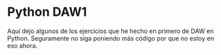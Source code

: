 # Python DAW1

Aquí dejo algunos de los ejercicios que he hecho en primero de DAW en Python. Seguramente no siga poniendo más código por que no estoy en eso ahora.
